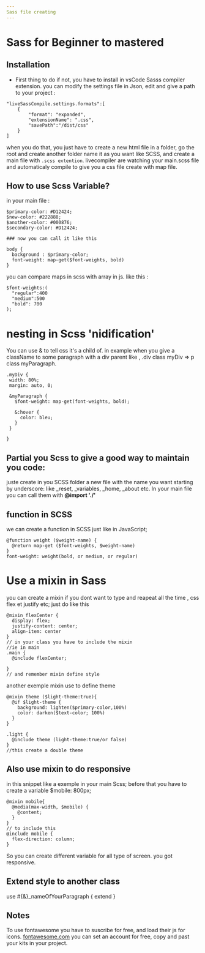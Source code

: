 ```yaml
---
Sass file creating
---
```

# Sass for Beginner to mastered

## Installation 
* First thing to do if not, you have to install in vsCode Sasss compiler extension.
you can modify the settings file in Json, edit and give a path to your project : 
```
"liveSassCompile.settings.formats":[
    {
        "format": "expanded",
        "extensionName": ".css",
        "savePath":"/dist/css" 
    }
]
```
when you do that, you just have to create a new html file in a folder, go the root and create another folder name it as you want like SCSS, and create a main file with `.scss extention`. 
livecompiler are watching your main.scss file and automaticaly compile to give you a css file create with map file. 

## How to use Scss Variable? 

in your main file : 
```
$primary-color: #D12424;
$new-color: #222888;
$another-color: #000876;
$secondary-color: #D12424;

### now you can call it like this 

body {
  background : $primary-color;
  font-weight: map-get($font-weights, bold)
}
```
you can compare maps in scss with array in js. like this : 

```
$font-weights:(
  "regular":400
  "medium":500
  "bold": 700
);
```
# nesting in Scss 'nidification'

You can use & to tell css it's a child of. in example when you give a className to some paragraph with a div parent like , .div class myDiv => p class myParagraph.
```
.myDiv {
 width: 80%;
 margin: auto, 0;

 &myParagraph {
   $font-weight: map-get(font-weights, bold);
   
   &:hover {
     color: bleu;
   }
 }
 
}
```
## Partial you Scss to give a good way to maintain you code: 
juste create in you SCSS folder a new file with the name you want starting by underscore: like _reset, _variables, _home, _about etc. In your main file you can call them with **@import './<choose your partial>'**

## function in SCSS 

we can create a function in SCSS just like in JavaScript; 
```
@function weight ($weight-name) {
  @return map-get ($font-weights, $weight-name)
}
font-weight: weight(bold, or medium, or regular)
```

# Use a mixin in Sass

you can create a mixin if you dont want to type and reapeat all the time , css flex et justify etc; 
just do like this 
```
@mixin flexCenter {
  display: flex; 
  justify-content: center;
  align-item: center
}
// in your class you have to include the mixin
//ie in main 
.main {
  @include flexCenter; 

}
// and remember mixin define style
```
another exemple mixin use to define theme

```
@mixin theme ($light-theme:true){
  @if $light-theme {
    background: lighten($primary-color,100%)
    color: darken($text-color; 100%)
  }
}

.light {
  @include theme (light-theme:true/or false)
}
//this create a double theme
```
## Also use mixin to do responsive

in this snippet like a exemple in your main Scss; before that you have to create a variable $mobile: 800px;

```
@mixin mobile{
  @media(max-width, $mobile) {
    @content;
  }
}
// to include this 
@include mobile {
  flex-direction: column;
}

```
So you can create different variable for all type of screen. you got responsive.

## Extend style to another class

use #{&}_nameOfYourParagraph {
  extend
}

## Notes 
To use fontawesome you have to suscribe for free, and load their js for icons.
[fontawesome.com](https://www.fontawesome.com/kits) you can set an account for free, copy and past your kits in your project.
